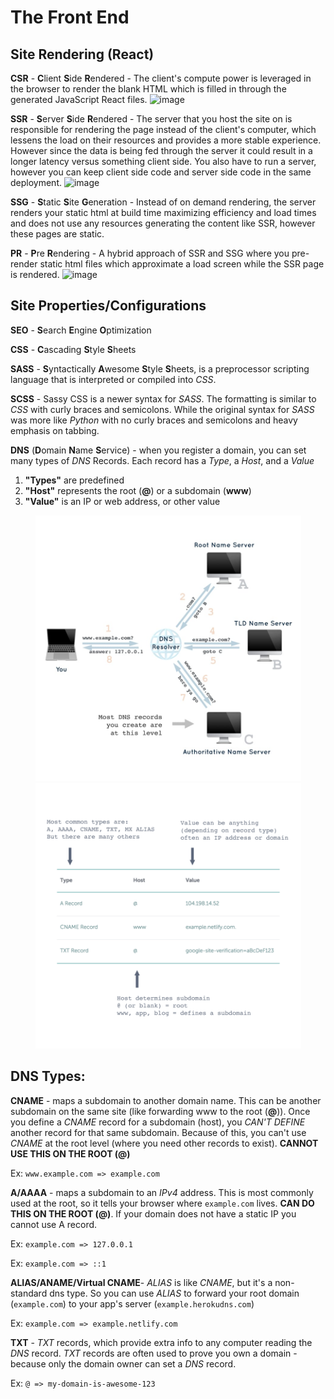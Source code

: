 # The Front End

## Site Rendering (React)

**CSR** - **C**lient **S**ide **R**endered - The client's compute power is leveraged in the browser to render the blank HTML which is filled in through the generated JavaScript React files.
![image](https://user-images.githubusercontent.com/1587270/104630545-df6d4580-5668-11eb-9391-eca6b595451f.png)


**SSR** - **S**erver **S**ide **R**endered - The server that you host the site on is responsible for rendering the page instead of the client's computer, which lessens the load on their resources and provides a more stable experience. However since the data is being fed through the server it could result in a longer latency versus something client side. You also have to run a server, however you can keep client side code and server side code in the same deployment.
![image](https://user-images.githubusercontent.com/1587270/104630552-e2683600-5668-11eb-9d15-4f6affd3d330.png)


**SSG** - **S**tatic **S**ite **G**eneration - Instead of on demand rendering, the server renders your static html at build time maximizing efficiency and load times and does not use any resources generating the content like SSR, however these pages are static.

**PR** - **P**re **R**endering - A hybrid approach of SSR and SSG where you pre-render static html files which approximate a load screen while the SSR page is rendered.
![image](https://user-images.githubusercontent.com/1587270/104660924-81a32280-5695-11eb-8145-f293763c6d8c.png)

## Site Properties/Configurations

**SEO** - **S**earch **E**ngine **O**ptimization

**CSS** - **C**ascading **S**tyle **S**heets

**SASS** - **S**yntactically **A**wesome **S**tyle **S**heets, is a preprocessor scripting language that is interpreted or compiled into _CSS_.

**SCSS** - Sassy CSS is a newer syntax for _SASS_. The formatting is similar to _CSS_ with curly braces and semicolons. While the original syntax for _SASS_ was more like _Python_ with no curly braces and semicolons and heavy emphasis on tabbing.

**DNS** (**D**omain **N**ame **S**ervice) - when you register a domain, you can set many types of _DNS_ Records. Each record has a _Type_, a _Host_, and a _Value_

1. **"Types"** are predefined
1. **"Host"** represents the root (**@**) or a subdomain (**www**)
1. **"Value"** is an IP or web address, or other value

<p align="center">
    <img width="425px" src=https://raw.githubusercontent.com/AndresMWeber/WebDefinitions/master/media/12_DNS.png>
    <img width="425px" src=https://raw.githubusercontent.com/AndresMWeber/WebDefinitions/master/media/13_DNSTypes.png>
</p>

## DNS Types:

**CNAME** - maps a subdomain to another domain name. This can be another subdomain on the same site (like forwarding www to the root (**@**)). Once you define a _CNAME_ record for a subdomain (host), you _CAN'T DEFINE_ another record for that same subdomain. Because of this, you can't use _CNAME_ at the root level (where you need other records to exist). **CANNOT USE THIS ON THE ROOT (@)**

Ex: `www.example.com => example.com`

**A/AAAA** - maps a subdomain to an _IPv4_ address. This is most commonly used at the root, so it tells your browser where `example.com` lives. **CAN DO THIS ON THE ROOT (@)**. If your domain does not have a static IP you cannot use A record.

Ex: `example.com => 127.0.0.1`

Ex: `example.com => ::1`

**ALIAS/ANAME/Virtual CNAME**- _ALIAS_ is like _CNAME_, but it's a non-standard dns type. So you can use _ALIAS_ to forward your root domain (`example.com`) to your app's server (`example.herokudns.com`)

Ex: `example.com => example.netlify.com`

**TXT** - _TXT_ records, which provide extra info to any computer reading the _DNS_ record. _TXT_ records are often used to prove you own a domain - because only the domain owner can set a _DNS_ record.

Ex: `@ => my-domain-is-awesome-123`
